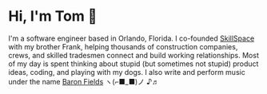 # Hi, I'm Tom 👋

I'm a software engineer based in Orlando, Florida. I co-founded [SkillSpace](https://www.skillspace.build/) with my brother Frank, helping thousands of construction companies, crews, and skilled tradesmen connect and build working relationships. Most of my day is spent thinking about stupid (but sometimes not stupid) product ideas, coding, and playing with my dogs. I also write and perform music under the name [Baron Fields](https://soundcloud.com/baronfields) ヽ(⌐■_■)ノ ♪♬
